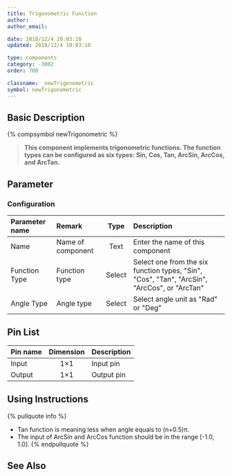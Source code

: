 ```yaml
---
title: Trigonometric Function
author:
author_email:

date: 2018/12/4 10:03:10
updated: 2018/12/4 10:03:10

type: components
category: -3002
order: 700

classname: _newTrigonometric
symbol: newTrigonometric
---
```


## Basic Description

{% compsymbol newTrigonometric %}

> **This component implements trigonometric functions. The function types can be configured as six types: Sin, Cos, Tan, ArcSin, ArcCos, and ArcTan.**

## Parameter

### Configuration

| Parameter name | Remark            |  Type  | Description                                                                                  |
| :------------- | :---------------- | :----: | :------------------------------------------------------------------------------------------- |
| Name           | Name of component |  Text  | Enter the name of this component                                                             |
| Function Type  | Function type     | Select | Select one from the six function types, "Sin", "Cos", "Tan", "ArcSin", "ArcCos", or "ArcTan" |
| Angle Type     | Angle type        | Select | Select angle unit as "Rad" or "Deg"                                                          |

## Pin List

| Pin name | Dimension | Description |
| :------- | :-------: | :---------- |
| Input    |    1×1    | Input pin   |
| Output   |    1×1    | Output pin  |

## Using Instructions

{% pullquote info %}

- Tan function is meaning less when angle equals to (n+0.5)π.
- The input of ArcSin and ArcCos function should be in the range [-1.0, 1.0].
  {% endpullquote %}

## See Also
